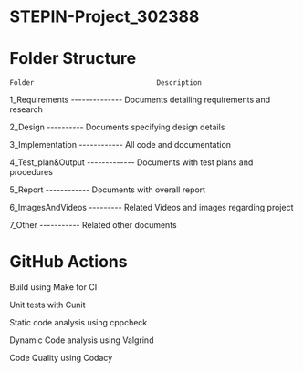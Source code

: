 # STEPIN-Project_302388


# Folder Structure

    Folder	                            Description
    
1_Requirements	-------------- Documents detailing requirements and research

2_Design ----------           Documents specifying design details

3_Implementation	------------        All code and documentation

4_Test_plan&Output -------------      	Documents with test plans and procedures

5_Report	    ------------            Documents with overall report

6_ImagesAndVideos   ---------    	Related Videos and images regarding project

7_Other	     -----------             Related other documents


# GitHub Actions

Build using Make for CI

Unit tests with Cunit

Static code analysis using cppcheck

Dynamic Code analysis using Valgrind

Code Quality using Codacy

